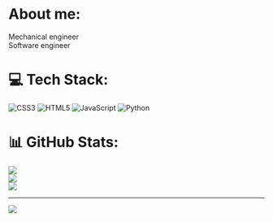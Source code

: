 # About me:
Mechanical engineer<br>
Software engineer<br>



# 💻 Tech Stack:
![CSS3](https://img.shields.io/badge/css3-%231572B6.svg?style=for-the-badge&logo=css3&logoColor=white) ![HTML5](https://img.shields.io/badge/html5-%23E34F26.svg?style=for-the-badge&logo=html5&logoColor=white) ![JavaScript](https://img.shields.io/badge/javascript-%23323330.svg?style=for-the-badge&logo=javascript&logoColor=%23F7DF1E) ![Python](https://img.shields.io/badge/python-3670A0?style=for-the-badge&logo=python&logoColor=ffdd54)
# 📊 GitHub Stats:
![](https://github-readme-stats.vercel.app/api?username=zuluagab99&theme=dark&hide_border=false&include_all_commits=false&count_private=false)<br/>
![](https://github-readme-streak-stats.herokuapp.com/?user=zuluagab99&theme=dark&hide_border=false)<br/>
![](https://github-readme-stats.vercel.app/api/top-langs/?username=zuluagab99&theme=dark&hide_border=false&include_all_commits=false&count_private=false&layout=compact)

---
[![](https://visitcount.itsvg.in/api?id=zuluagab99&icon=0&color=0)](https://visitcount.itsvg.in)
